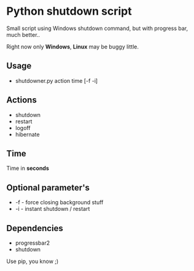 # Python shutdown script
Small script using Windows shutdown command, but with progress bar, much better..

Right now only **Windows**, **Linux** may be buggy little.
## Usage
 - shutdowner.py action time [-f -i]
 
## Actions
- shutdown
- restart
- logoff
- hibernate

## Time
Time in **seconds**

## Optional parameter's
- -f - force closing background stuff
- -i - instant shutdown / restart

## Dependencies
- progressbar2
- shutdown

Use pip, you know ;)
